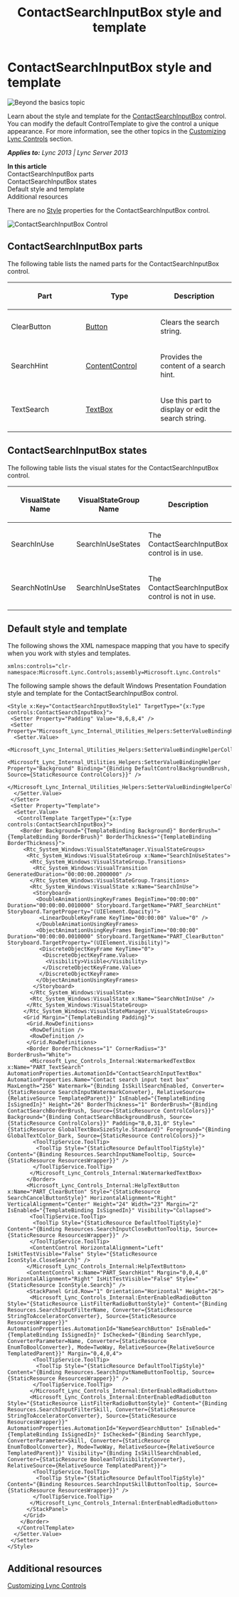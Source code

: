 ﻿---
title: ContactSearchInputBox style and template
TOCTitle: ContactSearchInputBox style and template
ms:assetid: ff41861a-3aa7-45d3-89be-bc05ba69224e
ms:mtpsurl: https://msdn.microsoft.com/en-us/library/JJ933258(v=office.15)
ms:contentKeyID: 50877404
ms.date: 07/24/2014
mtps_version: v=office.15
---

# ContactSearchInputBox style and template

![Beyond the basics topic](images/JJ945548.mod_icon_beyondbasics_long(Office.15).png "Beyond the basics topic")

Learn about the style and template for the [ContactSearchInputBox](contactsearchinputbox-class-microsoft-lync-controls_1.md) control. You can modify the default ControlTemplate to give the control a unique appearance. For more information, see the other topics in the [Customizing Lync Controls](customizing-lync-controls.md) section.


_**Applies to:** Lync 2013 | Lync Server 2013_

**In this article**  
ContactSearchInputBox parts  
ContactSearchInputBox states  
Default style and template  
Additional resources  

There are no [Style](http://msdn.microsoft.com/en-us/library/system.windows.style\(vs.95\).aspx) properties for the ContactSearchInputBox control.

![ContactSearchInputBox Control](images/JJ945549.ContactSearchInputBoxControl(Office.15).png "ContactSearchInputBox Control")

## ContactSearchInputBox parts

The following table lists the named parts for the ContactSearchInputBox control.

<table>
<colgroup>
<col style="width: 33%" />
<col style="width: 33%" />
<col style="width: 33%" />
</colgroup>
<thead>
<tr class="header">
<th><p>Part</p></th>
<th><p>Type</p></th>
<th><p>Description</p></th>
</tr>
</thead>
<tbody>
<tr class="odd">
<td><p>ClearButton</p></td>
<td><p><a href="http://msdn.microsoft.com/en-us/library/system.windows.controls.button.aspx">Button</a></p></td>
<td><p>Clears the search string.</p></td>
</tr>
<tr class="even">
<td><p>SearchHint</p></td>
<td><p><a href="http://msdn.microsoft.com/en-us/library/system.windows.controls.contentcontrol.aspx">ContentControl</a></p></td>
<td><p>Provides the content of a search hint.</p></td>
</tr>
<tr class="odd">
<td><p>TextSearch</p></td>
<td><p><a href="http://msdn.microsoft.com/en-us/library/system.windows.controls.textbox.aspx">TextBox</a></p></td>
<td><p>Use this part to display or edit the search string.</p></td>
</tr>
</tbody>
</table>


## ContactSearchInputBox states

The following table lists the visual states for the ContactSearchInputBox control.

<table>
<colgroup>
<col style="width: 33%" />
<col style="width: 33%" />
<col style="width: 33%" />
</colgroup>
<thead>
<tr class="header">
<th><p>VisualState Name</p></th>
<th><p>VisualStateGroup Name</p></th>
<th><p>Description</p></th>
</tr>
</thead>
<tbody>
<tr class="odd">
<td><p>SearchInUse</p></td>
<td><p>SearchInUseStates</p></td>
<td><p>The ContactSearchInputBox control is in use.</p></td>
</tr>
<tr class="even">
<td><p>SearchNotInUse</p></td>
<td><p>SearchInUseStates</p></td>
<td><p>The ContactSearchInputBox control is not in use.</p></td>
</tr>
</tbody>
</table>


## Default style and template

The following shows the XML namespace mapping that you have to specify when you work with styles and templates.

    xmlns:controls="clr-namespace:Microsoft.Lync.Controls;assembly=Microsoft.Lync.Controls"

The following sample shows the default Windows Presentation Foundation style and template for the ContactSearchInputBox control.

    <Style x:Key="ContactSearchInputBoxStyle1" TargetType="{x:Type controls:ContactSearchInputBox}">
     <Setter Property="Padding" Value="8,6,8,4" />
     <Setter Property="Microsoft_Lync_Internal_Utilities_Helpers:SetterValueBindingHelper.PropertyBindingCollection">
      <Setter.Value>
       <Microsoft_Lync_Internal_Utilities_Helpers:SetterValueBindingHelperCollection>
        <Microsoft_Lync_Internal_Utilities_Helpers:SetterValueBindingHelper Property="Background" Binding="{Binding DefaultControlBackgroundBrush, Source={StaticResource ControlColors}}" />
       </Microsoft_Lync_Internal_Utilities_Helpers:SetterValueBindingHelperCollection>
      </Setter.Value>
     </Setter>
     <Setter Property="Template">
      <Setter.Value>
       <ControlTemplate TargetType="{x:Type controls:ContactSearchInputBox}">
        <Border Background="{TemplateBinding Background}" BorderBrush="{TemplateBinding BorderBrush}" BorderThickness="{TemplateBinding BorderThickness}">
         <Rtc_System_Windows:VisualStateManager.VisualStateGroups>
          <Rtc_System_Windows:VisualStateGroup x:Name="SearchInUseStates">
           <Rtc_System_Windows:VisualStateGroup.Transitions>
            <Rtc_System_Windows:VisualTransition GeneratedDuration="00:00:00.2000000" />
           </Rtc_System_Windows:VisualStateGroup.Transitions>
           <Rtc_System_Windows:VisualState x:Name="SearchInUse">
            <Storyboard>
             <DoubleAnimationUsingKeyFrames BeginTime="00:00:00" Duration="00:00:00.0010000" Storyboard.TargetName="PART_SearchHint" Storyboard.TargetProperty="(UIElement.Opacity)">
              <LinearDoubleKeyFrame KeyTime="00:00:00" Value="0" />
             </DoubleAnimationUsingKeyFrames>
             <ObjectAnimationUsingKeyFrames BeginTime="00:00:00" Duration="00:00:00.0010000" Storyboard.TargetName="PART_ClearButton" Storyboard.TargetProperty="(UIElement.Visibility)">
              <DiscreteObjectKeyFrame KeyTime="0">
               <DiscreteObjectKeyFrame.Value>
                <Visibility>Visible</Visibility>
               </DiscreteObjectKeyFrame.Value>
              </DiscreteObjectKeyFrame>
             </ObjectAnimationUsingKeyFrames>
            </Storyboard>
           </Rtc_System_Windows:VisualState>
           <Rtc_System_Windows:VisualState x:Name="SearchNotInUse" />
          </Rtc_System_Windows:VisualStateGroup>
         </Rtc_System_Windows:VisualStateManager.VisualStateGroups>
         <Grid Margin="{TemplateBinding Padding}">
          <Grid.RowDefinitions>
           <RowDefinition />
           <RowDefinition />
          </Grid.RowDefinitions>                
          <Border BorderThickness="1" CornerRadius="3" BorderBrush="White">
           <Microsoft_Lync_Controls_Internal:WatermarkedTextBox x:Name="PART_TextSearch" AutomationProperties.AutomationId="ContactSearchInputTextBox" AutomationProperties.Name="Contact search input text box" MaxLength="256" Watermark="{Binding IsSkillSearchEnabled, Converter={StaticResource SearchInputWatermarkConveter}, RelativeSource={RelativeSource TemplatedParent}}" IsEnabled="{TemplateBinding IsSignedIn}" Height="26" BorderThickness="1" BorderBrush="{Binding ContactSearchBorderBrush, Source={StaticResource ControlColors}}" Background="{Binding ContactSearchBackgroundBrush, Source={StaticResource ControlColors}}" Padding="8,0,31,0" Style="{StaticResource GlobalTextBoxSizeStyle.Standard}" Foreground="{Binding GlobalTextColor_Dark, Source={StaticResource ControlColors}}">
            <ToolTipService.ToolTip>
             <ToolTip Style="{StaticResource DefaultToolTipStyle}" Content="{Binding Resources.SearchInputNameTooltip, Source={StaticResource ResourcesWrapper}}" />
            </ToolTipService.ToolTip>
           </Microsoft_Lync_Controls_Internal:WatermarkedTextBox>
          </Border>
          <Microsoft_Lync_Controls_Internal:HelpTextButton x:Name="PART_ClearButton" Style="{StaticResource SearchCancelButtonStyle}" HorizontalAlignment="Right" VerticalAlignment="Center" Height="24" Width="23" Margin="2" IsEnabled="{TemplateBinding IsSignedIn}" Visibility="Collapsed">
           <ToolTipService.ToolTip>
            <ToolTip Style="{StaticResource DefaultToolTipStyle}" Content="{Binding Resources.SearchInputCloseButtonTooltip, Source={StaticResource ResourcesWrapper}}" />
           </ToolTipService.ToolTip>
           <ContentControl HorizontalAlignment="Left" IsHitTestVisible="False" Style="{StaticResource IconStyle.CloseSearch}" />
          </Microsoft_Lync_Controls_Internal:HelpTextButton>
          <ContentControl x:Name="PART_SearchHint" Margin="0,0,4,0" HorizontalAlignment="Right" IsHitTestVisible="False" Style="{StaticResource IconStyle.Search}" />
          <StackPanel Grid.Row="1" Orientation="Horizontal" Height="26">
           <Microsoft_Lync_Controls_Internal:EnterEnabledRadioButton Style="{StaticResource ListFilterRadioButtonStyle}" Content="{Binding Resources.SearchInputFilterName, Converter={StaticResource StringToAcceleratorConverter}, Source={StaticResource ResourcesWrapper}}" AutomationProperties.AutomationId="NameSearchButton" IsEnabled="{TemplateBinding IsSignedIn}" IsChecked="{Binding SearchType, ConverterParameter=Name, Converter={StaticResource EnumToBoolConverter}, Mode=TwoWay, RelativeSource={RelativeSource TemplatedParent}}" Margin="0,4,0,4">
            <ToolTipService.ToolTip>
             <ToolTip Style="{StaticResource DefaultToolTipStyle}" Content="{Binding Resources.SearchInputNameButtonTooltip, Source={StaticResource ResourcesWrapper}}" />
            </ToolTipService.ToolTip>
           </Microsoft_Lync_Controls_Internal:EnterEnabledRadioButton>
           <Microsoft_Lync_Controls_Internal:EnterEnabledRadioButton Style="{StaticResource ListFilterRadioButtonStyle}" Content="{Binding Resources.SearchInputFilterSkill, Converter={StaticResource StringToAcceleratorConverter}, Source={StaticResource ResourcesWrapper}}" AutomationProperties.AutomationId="KeywordSearchButton" IsEnabled="{TemplateBinding IsSignedIn}" IsChecked="{Binding SearchType, ConverterParameter=Skill, Converter={StaticResource EnumToBoolConverter}, Mode=TwoWay, RelativeSource={RelativeSource TemplatedParent}}" Visibility="{Binding IsSkillSearchEnabled, Converter={StaticResource BooleanToVisibilityConverter}, RelativeSource={RelativeSource TemplatedParent}}">
            <ToolTipService.ToolTip>
             <ToolTip Style="{StaticResource DefaultToolTipStyle}" Content="{Binding Resources.SearchInputSkillButtonTooltip, Source={StaticResource ResourcesWrapper}}" />
            </ToolTipService.ToolTip>
           </Microsoft_Lync_Controls_Internal:EnterEnabledRadioButton>
          </StackPanel>
         </Grid>
        </Border>
       </ControlTemplate>
      </Setter.Value>
     </Setter>
    </Style>

## Additional resources

[Customizing Lync Controls](customizing-lync-controls.md)

